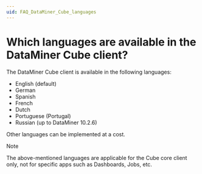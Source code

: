 ```yaml
---
uid: FAQ_DataMiner_Cube_languages
---
```


# Which languages are available in the DataMiner Cube client?

The DataMiner Cube client is available in the following languages:

- English (default)
- German
- Spanish
- French
- Dutch
- Portuguese (Portugal)
- Russian (up to DataMiner 10.2.6)

Other languages can be implemented at a cost.

> [!NOTE]
> The above-mentioned languages are applicable for the Cube core client only, not for specific apps such as Dashboards, Jobs, etc.
